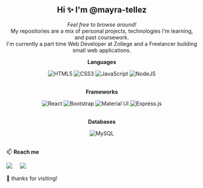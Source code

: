 <h2 align="center">Hi ✨ I'm @mayra-tellez</h2>

<p align="center">
  <em>Feel free to browse around!</em><br>My repositories are a mix of personal projects, technologies I'm learning, and past coursework.<br>I'm currently a part time Web Developer at Zollege and a Freelancer building small web applications.
</p>

<p align="center"><strong>Languages</strong></p>
<div align="center">
  <img  alt="HTML5"  src="https://img.shields.io/badge/html5%20-%23E34F26.svg?&style=for-the-badge&logo=html5&logoColor=white"/>
  <img  alt="CSS3"  src="https://img.shields.io/badge/css3%20-%231572B6.svg?&style=for-the-badge&logo=css3&logoColor=white"/>
  <img  alt="JavaScript"  src="https://img.shields.io/badge/javascript%20-%23323330.svg?&style=for-the-badge&logo=javascript&logoColor=%23F7DF1E"/>
  <img  alt="NodeJS"  src="https://img.shields.io/badge/node.js%20-%2343853D.svg?&style=for-the-badge&logo=node.js&logoColor=white"/>
</div>
<br>

<p align="center"><strong>Frameworks</strong></p>
<div align="center">
  <img  alt="React"  src="https://img.shields.io/badge/react%20-%2320232a.svg?&style=for-the-badge&logo=react&logoColor=%2361DAFB"/>
  <img  alt="Bootstrap"  src="https://img.shields.io/badge/bootstrap-%23563D7C.svg?style=for-the-badge&logo=bootstrap&logoColor=white"/>
  <img alt="Material UI" src="https://img.shields.io/badge/material%20ui%20-%230081CB.svg?&style=for-the-badge&logo=material-ui&logoColor=white"/>
  <img alt="Express.js" src="https://img.shields.io/badge/express.js%20-%23404d59.svg?&style=for-the-badge"/>
<!--   <img alt="Redux" src="https://img.shields.io/badge/redux%20-%23593d88.svg?&style=for-the-badge&logo=redux&logoColor=white"/> -->
</div>
<br>

<p align="center"><strong>Databases</strong></p>
<div align="center">
  <img  alt="MySQL"  src="https://img.shields.io/badge/mysql-%2300f.svg?&style=for-the-badge&logo=mysql&logoColor=black"/>
</div>
<br>

📫 <strong>Reach me</strong>

<a  href="https://www.linkedin.com/in/mayra-tellez/"><img  src="https://img.shields.io/badge/linkedin-%230077B5.svg?&style=for-the-badge&logo=linkedin&logoColor=white"  /></a>&nbsp;&nbsp;&nbsp;&nbsp;
<a  href="mailto:mayranicoletellez@gmail.com"><img  src="https://img.shields.io/badge/gmail-%23D14836.svg?&style=for-the-badge&logo=gmail&logoColor=white"  /></a>&nbsp;&nbsp;&nbsp;&nbsp;

👋 thanks for visiting!<br>

<!---
mayra-tellez/mayra-tellez is a ✨ special ✨ repository because its `README.md` (this file) appears on your GitHub profile.
You can click the Preview link to take a look at your changes.
--->
